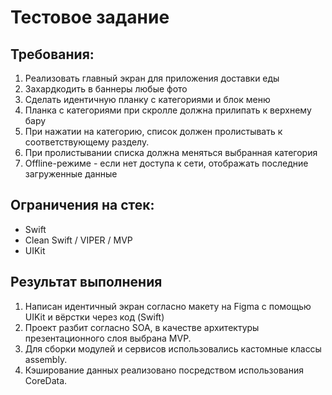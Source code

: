 # Тестовое задание

## Требования:
1. Реализовать главный экран для приложения доставки еды
2. Захардкодить в баннеры любые фото
3. Сделать идентичную планку с категориями и блок меню
4. Планка с категориями при скролле должна прилипать к верхнему бару
5. При нажатии на категорию, список должен пролистывать к соответствующему разделу.
6. При пролистывании списка должна меняться выбранная категория
7. Offline-режиме - если нет доступа к сети, отображать последние загруженные данные

## Ограничения на стек:
* Swift
* Clean Swift / VIPER / MVP
* UIKit

## Результат выполнения

1. Написан идентичный экран согласно макету на Figma с помощью UIKit и вёрстки через код (Swift)
2. Проект разбит согласно SOA, в качестве архитектуры презентационного слоя выбрана MVP.
3. Для сборки модулей и сервисов использовались кастомные классы assembly.
4. Кэширование данных реализовано посредством использования CoreData.

